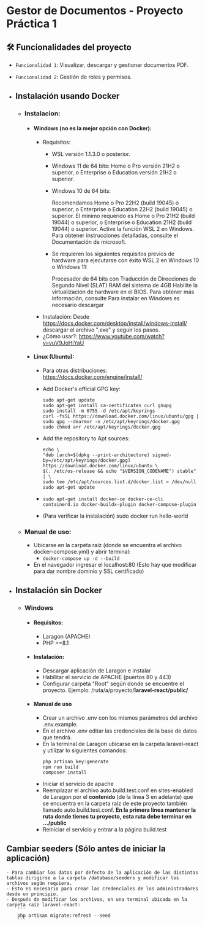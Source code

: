 # Gestor de Documentos - Proyecto Práctica 1

## 🛠️ Funcionalidades del proyecto
- `Funcionalidad 1`: Visualizar, descargar y gestionar documentos PDF.
- `Funcionalidad 2`: Gestión de roles y permisos.


- ## Instalación usando Docker
    - ### Instalacion:
        - #### Windows (no es la mejor opción con Docker):
            - Requisitos:
                - WSL versión 1.1.3.0 o posterior.

                - Windows 11 de 64 bits: Home o Pro versión 21H2 o superior, o Enterprise o Education versión 21H2 o superior.

                - Windows 10 de 64 bits:

                    Recomendamos Home o Pro 22H2 (build 19045) o superior, o Enterprise o Education 22H2 (build 19045) o superior.
                    El mínimo requerido es Home o Pro 21H2 (build 19044) o superior, o Enterprise o Education 21H2 (build 19044) o superior.
                    Active la función WSL 2 en Windows. Para obtener instrucciones detalladas, consulte el Documentación de microsoft.

                - Se requieren los siguientes requisitos previos de hardware para ejecutarse con éxito WSL 2 en Windows 10 o Windows 11:

                    Procesador de 64 bits con Traducción de Direcciones de Segundo Nivel (SLAT)
                    RAM del sistema de 4GB
                    Habilite la virtualización de hardware en el BIOS. Para obtener más información, consulte
                    Para instalar en Windows es necesario descargar
            - Instalación:
                Desde https://docs.docker.com/desktop/install/windows-install/ descargar el archivo ".exe" y seguir los pasos.
            - ¿Cómo usar?:
                https://www.youtube.com/watch?v=vuV9JoHiYaU
        - #### Linux (Ubuntu):
            - Para otras distribuciones: https://docs.docker.com/engine/install/
            - Add Docker's official GPG key:
                ```
                sudo apt-get update
                sudo apt-get install ca-certificates curl gnupg
                sudo install -m 0755 -d /etc/apt/keyrings
                curl -fsSL https://download.docker.com/linux/ubuntu/gpg | sudo gpg --dearmor -o /etc/apt/keyrings/docker.gpg
                sudo chmod a+r /etc/apt/keyrings/docker.gpg
                ```

            - Add the repository to Apt sources:
                ```
                echo \
                "deb [arch=$(dpkg --print-architecture) signed-by=/etc/apt/keyrings/docker.gpg] https://download.docker.com/linux/ubuntu \
                $(. /etc/os-release && echo "$VERSION_CODENAME") stable" | \
                sudo tee /etc/apt/sources.list.d/docker.list > /dev/null
                sudo apt-get update
                ```
            - ```sudo apt-get install docker-ce docker-ce-cli containerd.io docker-buildx-plugin docker-compose-plugin```
            - (Para verificar la instalación) sudo docker run hello-world
    - ### Manual de uso:
        - Ubicarse en la carpeta raiz (donde se encuentra el archivo docker-compose.yml) y abrir terminal: 
            - ```docker-compose up -d --build```
        - En el navegador ingresar el localhost:80 (Esto hay que modificar para dar nombre dominio y SSL certificado)

- ## Instalación sin Docker
    - ### Windows
        - #### Requisitos:
            - Laragon (APACHE)
            - PHP >=8.1
        - #### Instalación:
            - Descargar aplicación de Laragon e instalar
            - Habilitar el servicio de APACHE (puertos 80 y 443)
            - Configurar carpeta "Root" según donde se encuentre el proyecto. Ejemplo: /ruta/a/proyecto/**laravel-react/public/**
        - #### Manual de uso
            - Crear un archivo .env con los mismos parámetros del archivo .env.example.
            - En el archivo .env editar las credenciales de la base de datos que tendrá.
            - En la terminal de Laragon ubicarse en la carpeta laravel-react y utilizar lo siguientes comandos:
                ```
                php artisan key:generate
                npm run build
                composer install
                ```
            - Iniciar el servicio de apache
            - Reemplazar el archivo auto.build.test.conf en sites-enabled de Laragon por el **contenido** (de la línea 3 en adelante) que se encuentra en la carpeta raíz de este proyecto también llamado auto.build.test.conf. **En la primera línea mantener la ruta donde tienes tu proyecto, esta ruta debe terminar en .../public**
            - Reiniciar el servicio y entrar a la página build.test


## Cambiar seeders (Sólo antes de iniciar la aplicación)
    - Para cambiar los datos por defecto de la aplicación de las distintas tablas dirigirse a la carpeta /database/seeders y modificar los archivos según requiera.
    - Esto es necesario para crear las credenciales de los administradores desde un principio.
    - Después de modificar los archivos, en una terminal ubicada en la carpeta raíz laravel-react:
        ```
        php artisan migrate:refresh --seed
        ```